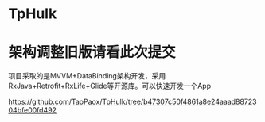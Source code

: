 # TpHulk

# 架构调整旧版请看此次提交
项目采取的是MVVM+DataBinding架构开发，采用RxJava+Retrofit+RxLife+Glide等开源库。可以快速开发一个App

https://github.com/TaoPaox/TpHulk/tree/b47307c50f4861a8e24aaad8872304bfe00fd492